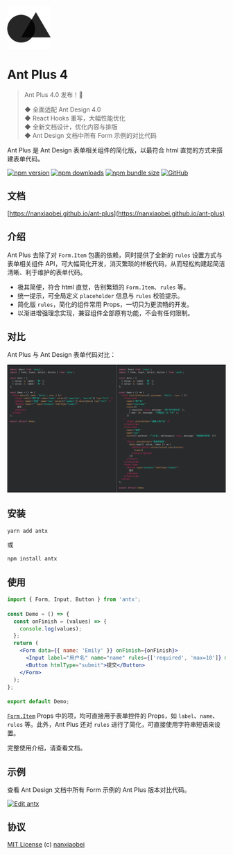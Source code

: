 <img src="brand/logo.svg" height="100" />

# Ant Plus 4

> Ant Plus 4.0 发布！🎉
>
> ◆ 全面适配 Ant Design 4.0  
> ◆ React Hooks 重写，大幅性能优化  
> ◆ 全新文档设计，优化内容与排版  
> ◆ Ant Design 文档中所有 Form 示例的对比代码

Ant Plus 是 Ant Design 表单相关组件的简化版，以最符合 html 直觉的方式来搭建表单代码。

[![npm version](https://img.shields.io/npm/v/antx.svg?style=flat-square)](https://www.npmjs.com/package/antx)
[![npm downloads](https://img.shields.io/npm/dt/antx.svg?style=flat-square)](http://www.npmtrends.com/antx)
[![npm bundle size](https://img.shields.io/bundlephobia/minzip/antx?style=flat-square)](https://bundlephobia.com/result?p=antx)
[![GitHub](https://img.shields.io/github/license/nanxiaobei/ant-plus.svg?style=flat-square)](https://github.com/nanxiaobei/ant-plus/blob/master/LICENSE)

## 文档

[https://nanxiaobei.github.io/ant-plus](https://nanxiaobei.github.io/ant-plus)

## 介绍

Ant Plus 去除了对 `Form.Item` 包裹的依赖，同时提供了全新的 `rules` 设置方式与表单相关组件 API，可大幅简化开发，消灭繁琐的样板代码，从而轻松构建起简洁清晰、利于维护的表单代码。

- 极其简便，符合 html 直觉，告别繁琐的 `Form.Item`、`rules` 等。
- 统一提示，可全局定义 `placeholder` 信息与 `rules` 校验提示。
- 简化版 `rules`，简化的组件常用 Props，一切只为更流畅的开发。
- 以渐进增强理念实现，兼容组件全部原有功能，不会有任何限制。

## 对比

Ant Plus 与 Ant Design 表单代码对比：

![view](./demo/view.png)

## 安装

```sh
yarn add antx
```

或

```sh
npm install antx
```

## 使用

```jsx
import { Form, Input, Button } from 'antx';

const Demo = () => {
  const onFinish = (values) => {
    console.log(values);
  };
  return (
    <Form data={{ name: 'Emily' }} onFinish={onFinish}>
      <Input label="用户名" name="name" rules={['required', 'max=10']} max={10} tip="full" />
      <Button htmlType="submit">提交</Button>
    </Form>
  );
};

export default Demo;
```

[`Form.Item`](https://ant.design/components/form-cn/#Form.Item) Props 中的项，均可直接用于表单控件的 Props，如 `label`、`name`、`rules` 等。此外，Ant Plus 还对 `rules` 进行了简化，可直接使用字符串短语来设置。

完整使用介绍，请查看文档。

## 示例

查看 Ant Design 文档中所有 Form 示例的 Ant Plus 版本对比代码。

[![Edit antx](https://codesandbox.io/static/img/play-codesandbox.svg)](https://codesandbox.io/s/antx-mqxxzrj87j?fontsize=14)

## 协议

[MIT License](https://github.com/nanxiaobei/ant-plus/blob/master/LICENSE) (c) [nanxiaobei](https://mrlee.me/)
